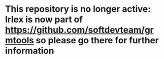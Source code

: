 # This repository is no longer active: lrlex is now part of https://github.com/softdevteam/grmtools so please go there for further information
